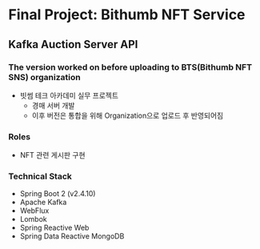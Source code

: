 # Final Project: Bithumb NFT Service
## Kafka Auction Server API
### The version worked on before uploading to BTS(Bithumb NFT SNS) organization
- 빗썸 테크 아카데미 실무 프로젝트
  - 경매 서버 개발
  - 이후 버전은 통합을 위해 Organization으로 업로드 후 반영되어짐
  
### Roles
- NFT 관련 게시판 구현

### Technical Stack
- Spring Boot 2 (v2.4.10)
- Apache Kafka
- WebFlux
- Lombok
- Spring Reactive Web
- Spring Data Reactive MongoDB


